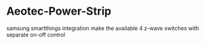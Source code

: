 # Aeotec-Power-Strip
samsung smartthings integration
make the available 4 z-wave switches with separate on-off control
